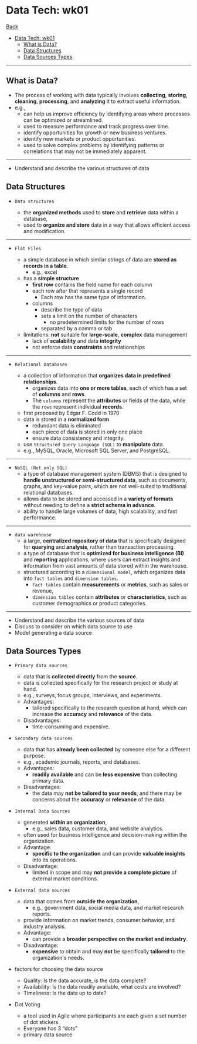 # Data Tech: wk01

[Back](../../data_tech.md)

- [Data Tech: wk01](#data-tech-wk01)
  - [What is Data?](#what-is-data)
  - [Data Structures](#data-structures)
  - [Data Sources Types](#data-sources-types)

---

## What is Data?

- The process of working with data typically involves **collecting**, **storing**, **cleaning**, **processing**, and **analyzing** it to extract useful information.
- e.g.,
  - can help us improve efficiency by identifying areas where processes can be optimized or streamlined.
  - used to measure performance and track progress over time.
  - identify opportunities for growth or new business ventures.
  - identify new markets or product opportunities.
  - used to solve complex problems by identifying patterns or correlations that may not be immediately apparent.

---

- Understand and describe the various structures of data

## Data Structures

- `Data structures`

  - the **organized methods** used to **store** and **retrieve** data within a database,
  - used to **organize and store** data in a way that allows efficient access and modification.

---

- `Flat Files`

  - a simple database in which similar strings of data are **stored as records in a table**.
    - e.g., excel
  - has a **simple structure**
    - **first row** contains the field name for each column
    - each row after that represents a single record
      - Each row has the same type of information.
    - columns
      - describe the type of data
      - sets a limit on the number of characters
        - no predetermined limits for the number of rows
      - separated by a comma or tab
  - limitations: **not** suitable for **large-scale**, **complex** data management
    - lack of **scalability** and data **integrity**
    - not enforce data **constraints** and relationships

---

- `Relational Databases`

  - a collection of information that **organizes data in predefined relationships**.
    - organizes data into **one or more tables**, each of which has a set of **columns** and **rows**.
    - The `columns` represent the **attributes** or fields of the data, while the `rows` represent individual **records**.
  - first proposed by Edgar F. Codd in 1970
  - data is stored in a **normalized form**
    - redundant data is eliminated
    - each piece of data is stored in only one place
    - ensure data consistency and integrity.
  - use `Structured Query Language (SQL)` to **manipulate** data.
  - e.g., MySQL, Oracle, Microsoft SQL Server, and PostgreSQL.

---

- `NoSQL (Not only SQL)`
  - a type of database management system (DBMS) that is designed to **handle unstructured or semi-structured data**, such as documents, graphs, and key-value pairs, which are not well-suited to traditional relational databases.
  - allows data to be stored and accessed in a **variety of formats** without needing to define a **strict schema in advance**.
  - ability to handle large volumes of data, high scalability, and fast performance.

---

- `data warehouse`
  - a large, **centralized repository of data** that is specifically designed for **querying** and **analysis**, rather than transaction processing.
  - a type of database that is **optimized for business intelligence (BI)** and **reporting** applications, where users can extract insights and information from vast amounts of data stored within the warehouse.
  - structured according to a `dimensional model`, which organizes data into `fact tables` and `dimension tables`.
    - `Fact tables` contain **measurements** or **metrics**, such as sales or revenue,
    - `dimension tables` contain **attributes** or **characteristics**, such as customer demographics or product categories.

---

- Understand and describe the various sources of data
- Discuss to consider on which data source to use
- Model generating a data source

## Data Sources Types

- `Primary data sources`

  - data that is **collected directly** from the **source**.
  - data is collected specifically for the research project or study at hand.
  - e.g., surveys, focus groups, interviews, and experiments.
  - Advantages:
    - tailored specifically to the research question at hand, which can increase the **accuracy** and **relevance** of the data.
  - Disadvantages:
    - time-consuming and expensive.

- `Secondary data sources`

  - data that has **already been collected** by someone else for a different purpose.
  - e.g., academic journals, reports, and databases.
  - Advantages:
    - **readily available** and can be **less expensive** than collecting primary data.
  - Disadvantages:
    - the data may **not be tailored to your needs**, and there may be concerns about the **accuracy** or **relevance** of the data.

- `Internal Data Sources`

  - generated **within an organization**,
    - e.g., sales data, customer data, and website analytics.
  - often used for business intelligence and decision-making within the organization.
  - Advantage:
    - **specific to the organization** and can provide **valuable insights** into its operations.
  - Disadvantage:
    - limited in scope and may **not provide a complete picture** of external market conditions.

- `External data sources`

  - data that comes from **outside the organization**,
    - e.g., government data, social media data, and market research reports.
  - provide information on market trends, consumer behavior, and industry analysis.
  - Advantage:
    - can provide a **broader perspective on the market and industry**.
  - Disadvantage:
    - **expensive** to obtain and may **not** be specifically **tailored** to the organization's needs.

- factors for choosing the data source

  - Quality: Is the data accurate, is the data complete?
  - Availability: Is the data readily available, what costs are involved?
  - Timeliness: Is the data up to date?

- Dot Voting
  - a tool used in Agile where participants are each given a set number of dot stickers
  - Everyone has 3 “dots”
  - primary data source
